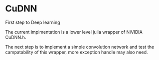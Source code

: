 # CuDNN
First step to Deep learning

The current implmentation is a lower level julia wrapper of NIVIDIA CuDNN.h. 

The next step is to implement a simple convolution network and test the campatability of this wrapper, more exception handle may also need.

